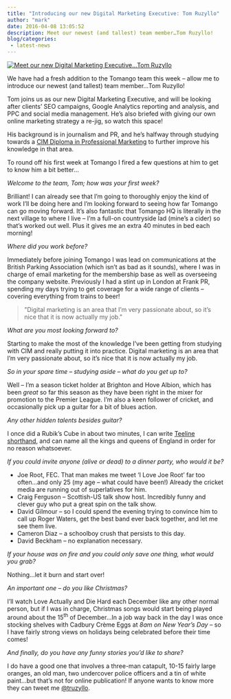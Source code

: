 ```yaml
---
title: "Introducing our new Digital Marketing Executive: Tom Ruzyllo"
author: "mark"
date: 2016-04-08 13:05:52
description: Meet our newest (and tallest) team member…Tom Ruzyllo!
blog/categories: 
 - latest-news
---
```


[![](images/blog/tom-ruzyllo.jpg "Meet our new Digital Marketing Executive...Tom Ruzyllo")](images/blog/tom-ruzyllo.jpg)

We have had a fresh addition to the Tomango team this week – allow me to introduce our newest (and tallest) team member…Tom Ruzyllo!

Tom joins us as our new Digital Marketing Executive, and will be looking after clients’ SEO campaigns, Google Analytics reporting and analysis, and PPC and social media management. He’s also briefed with giving our own online marketing strategy a re-jig, so watch this space!

His background is in journalism and PR, and he’s halfway through studying towards a [CIM Diploma in Professional Marketing](http://www.cim.co.uk/learning/qualifications/diploma-in-professional-marketing/) to further improve his knowledge in that area.

To round off his first week at Tomango I fired a few questions at him to get to know him a bit better…

*Welcome to the team, Tom; how was your first week?*

Brilliant! I can already see that I’m going to thoroughly enjoy the kind of work I’ll be doing here and I’m looking forward to seeing how far Tomango can go moving forward. It’s also fantastic that Tomango HQ is literally in the next village to where I live – I’m a full-on countryside lad (mine’s a cider) so that’s worked out well. Plus it gives me an extra 40 minutes in bed each morning!

*Where did you work before?*

Immediately before joining Tomango I was lead on communications at the British Parking Association (which isn’t as bad as it sounds), where I was in charge of email marketing for the membership base as well as overseeing the company website. Previously I had a stint up in London at Frank PR, spending my days trying to get coverage for a wide range of clients – covering everything from trains to beer!

> "Digital marketing is an area that I’m very passionate about, so it’s nice that it is now actually my job."

*What are you most looking forward to?*

Starting to make the most of the knowledge I’ve been getting from studying with CIM and really putting it into practice. Digital marketing is an area that I’m very passionate about, so it’s nice that it is now actually my job.

*So in your spare time – studying aside – what do you get up to?*

Well – I’m a season ticket holder at Brighton and Hove Albion, which has been *great* so far this season as they have been right in the mixer for promotion to the Premier League. I’m also a keen follower of cricket, and occasionally pick up a guitar for a bit of blues action.

*Any other hidden talents besides guitar?*

I once did a Rubik’s Cube in about two minutes, I can write [Teeline shorthand](https://en.wikipedia.org/wiki/Teeline_Shorthand), and can name all the kings and queens of England in order for no reason whatsoever.

*If you could invite anyone (alive or dead) to a dinner party, who would it be?*

- Joe Root, FEC. That man makes me tweet ‘I Love Joe Root’ far too often…and only 25 (my age – what could have been!) Already the cricket media are running out of superlatives for him.
- Craig Ferguson – Scottish-US talk show host. Incredibly funny and clever guy who put a great spin on the talk show.
- David Gilmour – so I could spend the evening trying to convince him to call up Roger Waters, get the best band ever back together, and let me see them live.
- Cameron Diaz – a schoolboy crush that persists to this day.
- David Beckham – no explanation necessary.


*If your house was on fire and you could only save one thing, what would you grab?*

Nothing…let it burn and start over!

*An important one – do you like Christmas?*

I’ll watch Love Actually and Die Hard each December like any other normal person, but if I was in charge, Christmas songs would start being played around about the 15<sup>th</sup> of December…In a job way back in the day I was once stocking shelves with Cadbury Crème Eggs at *8am on New Year’s Day* – so I have fairly strong views on holidays being celebrated before their time comes!

*And finally, do you have any funny stories you’d like to share?*

I do have a good one that involves a three-man catapult, 10-15 fairly large oranges, an old man, two undercover police officers and a tin of white paint…but that’s not for online publication! If anyone wants to know more they can tweet me [@truzyllo](https://twitter.com/truzyllo).



